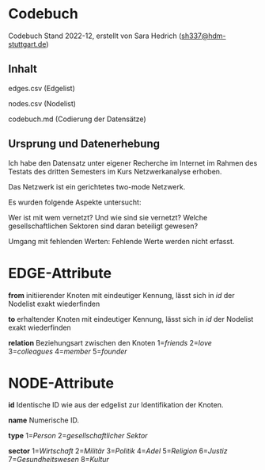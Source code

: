 # Codebuch
Codebuch Stand 2022-12, erstellt von Sara Hedrich (sh337@hdm-stuttgart.de)

## Inhalt
edges.csv (Edgelist)

nodes.csv (Nodelist)

codebuch.md (Codierung der Datensätze)

## Ursprung und Datenerhebung
Ich habe den Datensatz unter eigener Recherche im Internet im Rahmen des Testats des dritten Semesters im Kurs Netzwerkanalyse erhoben.

Das Netzwerk ist ein gerichtetes two-mode Netzwerk. 

Es wurden folgende Aspekte untersucht: 

Wer ist mit wem vernetzt? Und wie sind sie vernetzt? 
Welche gesellschaftlichen Sektoren sind daran beteiligt gewesen? 

Umgang mit fehlenden Werten: Fehlende Werte werden nicht erfasst.

# EDGE-Attribute
**from**
initiierender Knoten mit eindeutiger Kennung, lässt sich in *id* der Nodelist exakt wiederfinden

**to**
erhaltender Knoten mit eindeutiger Kennung, lässt sich in *id* der Nodelist exakt wiederfinden

**relation**
Beziehungsart zwischen den Knoten
1=*friends*
2=*love*
3=*colleagues*
4=*member*
5=*founder*

# NODE-Attribute
**id**
Identische ID wie aus der edgelist zur Identifikation der Knoten.

**name**
Numerische ID. 

**type**
1=*Person*
2=*gesellschaftlicher Sektor*

**sector**
1=*Wirtschaft*
2=*Militär*
3=*Politik*
4=*Adel*
5=*Religion*
6=*Justiz*
7=*Gesundheitswesen*
8=*Kultur*




